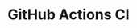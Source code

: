 # GitHub Actions CI















































































































































































































































































































































































































































































































































































































































































































































































































































































































































































































































































































































































































































































































































































































































































































































































































































































































































































































































































































































































































































































































































































































































































































































































































































































































































































































































































































































































































































































































































































































































